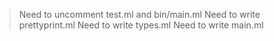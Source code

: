 > Need to uncomment test.ml and bin/main.ml
> Need to write prettyprint.ml
> Need to write types.ml
> Need to write main.ml